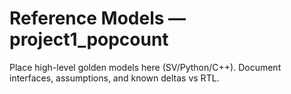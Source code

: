 # Reference Models — project1_popcount

Place high-level golden models here (SV/Python/C++).
Document interfaces, assumptions, and known deltas vs RTL.
